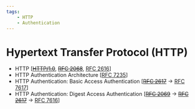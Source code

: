 ```yaml
---
tags:
	- HTTP
	- Authentication
---
```


# Hypertext Transfer Protocol (HTTP)
* HTTP [~~[HTTP/1.0](https://tools.ietf.org/html/rfc1945)~~, ~~[RFC 2068](https://tools.ietf.org/html/rfc2068)~~, [RFC 2616](https://tools.ietf.org/html/rfc2616)]
* HTTP Authentication Architecture [[RFC 7235](https://tools.ietf.org/html/rfc7235)]
* HTTP Authentication: Basic Access Authentication [~~[RFC 2617](https://tools.ietf.org/html/rfc2617)~~ -> [RFC 7617](https://tools.ietf.org/html/rfc7617)]
* HTTP Authentication: Digest Access Authentication [~~[RFC 2069](https://tools.ietf.org/html/rfc2069)~~ -> ~~[RFC 2617](https://tools.ietf.org/html/rfc2617)~~ -> [RFC 7616](https://tools.ietf.org/html/rfc7616)]